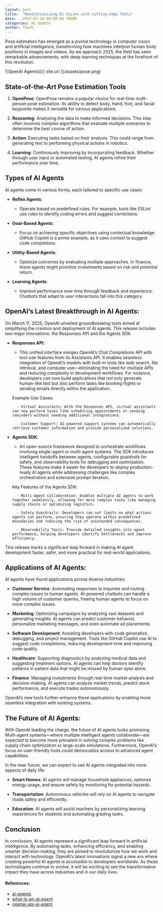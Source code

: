 ```yaml
---
layout: post
title:  "Revolutionizing AI Vision with Cutting-Edge Tools"
date:   2025-03-18 00:00:00 +0900
categories: AI Update
author: Thanh
---
```


Pose estimation has emerged as a pivotal technology in computer vision and artificial intelligence, transforming how machines interpret human body positions in images and videos. As we approach 2025, the field has seen remarkable advancements, with deep learning techniques at the forefront of this revolution.

![OpenAI Agents]({{ site.url }}/assets/pose.png)

## **State-of-the-Art Pose Estimation Tools**



1. **OpenPose**: OpenPose remains a popular choice for real-time multi-person pose estimation. Its ability to detect body, hand, foot, and facial keypoints makes it versatile for various applications.


2. **Reasoning**: Analyzing the data to make informed decisions. This step often involves complex algorithms that evaluate multiple scenarios to determine the best course of action.

3. **Action**: Executing tasks based on their analysis. This could range from generating text to performing physical actions in robotics.

4. **Learning**: Continuously improving by incorporating feedback. Whether through user input or automated testing, AI agents refine their performance over time.


## **Types of AI Agents**

AI agents come in various forms, each tailored to specific use cases:

- **Reflex Agents**: 

    - Operate based on predefined rules. For example, tools like ESLint use rules to identify coding errors and suggest corrections.


- **Goal-Based Agents**: 

    - Focus on achieving specific objectives using contextual knowledge. GitHub Copilot is a prime example, as it uses context to suggest code completions.


- **Utility-Based Agents**:

    - Optimize outcomes by evaluating multiple approaches. In finance, these agents might prioritize investments based on risk and potential return.

- **Learning Agents**:

    - Improve performance over time through feedback and experience. Chatbots that adapt to user interactions fall into this category.

## **OpenAI’s Latest Breakthrough in AI Agents**:

On March 11, 2025, OpenAI unveiled groundbreaking tools aimed at simplifying the creation and deployment of AI agents. This release includes two major innovations: the Responses API and the Agents SDK.

- **Responses API**: 

    - This unified interface merges OpenAI’s Chat Completions API with tool-use features from its Assistants API. It enables seamless integration of OpenAI’s models with built-in tools like web search, file retrieval, and computer use—eliminating the need for multiple APIs and reducing complexity in development workflows. For instance, developers can now build applications that not only generate human-like text but also perform tasks like booking flights or sending emails directly within the application.

    Example Use Cases:

        - Virtual Assistants: With the Responses API, virtual assistants can now perform tasks like scheduling appointments or sending reminders without needing additional integrations.

        - Customer Support: AI-powered support systems can automatically retrieve customer information and provide personalized solutions.


- **Agents SDK**: 

    - An open-source framework designed to orchestrate workflows involving single-agent or multi-agent systems. The SDK introduces intelligent handoffs between agents, configurable guardrails for safety, and observability tools for debugging and optimization. These features make it easier for developers to deploy production-ready AI agents while addressing challenges like complex orchestration and extensive prompt iteration.

    Key Features of the Agents SDK:

        - Multi-Agent Collaboration: Enables multiple AI agents to work together seamlessly, allowing for more complex tasks like managing supply chains or optimizing logistics.

        - Safety Guardrails: Developers can set limits on what actions agents can perform, ensuring they operate within predefined boundaries and reducing the risk of unintended consequences.

        - Observability Tools: Provide detailed insights into agent performance, helping developers identify bottlenecks and improve efficiency.

This release marks a significant leap forward in making AI agent development faster, safer, and more practical for real-world applications.


## **Applications of AI Agents**:

AI agents have found applications across diverse industries:

- **Customer Service**: Automating responses to inquiries and routing complex issues to human agents. AI-powered chatbots can handle a high volume of customer queries, freeing human agents to focus on more complex issues.

- **Marketing**: Optimizing campaigns by analyzing vast datasets and generating insights. AI agents can predict customer behavior, personalize marketing messages, and even automate ad placements.

- **Software Development**: Assisting developers with code generation, debugging, and project management. Tools like GitHub Copilot use AI to suggest code completions, reducing development time and improving code quality.

- **Healthcare**: Supporting diagnostics by analyzing medical data and suggesting treatment options. AI agents can help doctors identify patterns in patient data that might be missed by human eyes alone.

- **Finance**: Managing investments through real-time market analysis and decision-making. AI agents can analyze market trends, predict stock performance, and execute trades autonomously.

OpenAI’s new tools further enhance these applications by enabling more seamless integration with existing systems.


## **The Future of AI Agents**:

With OpenAI leading the charge, the future of AI agents looks promising. Multi-agent systems—where multiple intelligent agents collaborate—are expected to become more prevalent in solving complex problems like supply chain optimization or large-scale simulations. Furthermore, OpenAI’s focus on user-friendly tools could democratize access to advanced agent capabilities.

In the near future, we can expect to see AI agents integrated into more aspects of daily life:


- **Smart Homes**: AI agents will manage household appliances, optimize energy usage, and ensure safety by monitoring for potential hazards.

- **Transportation**: Autonomous vehicles will rely on AI agents to navigate roads safely and efficiently.

- **Education**: AI agents will assist teachers by personalizing learning experiences for students and automating grading tasks.


## Conclusion

In conclusion, AI agents represent a significant leap forward in artificial intelligence. By automating tasks, enhancing efficiency, and enabling smarter decision-making, they are poised to revolutionize how we work and interact with technology. OpenAI’s latest innovations signal a new era where creating powerful AI agents is accessible to developers worldwide. As these technologies continue to evolve, it will be exciting to see the transformative impact they have across industries and in our daily lives.



#### References:
- [ai-agents](https://www.ibm.com/think/topics/ai-agents)
- [what-is-an-ai-agent](https://writesonic.com/blog/what-is-an-ai-agent)
- [openai-api-ai-agent](https://www.eweek.com/news/openai-api-ai-agent/)
